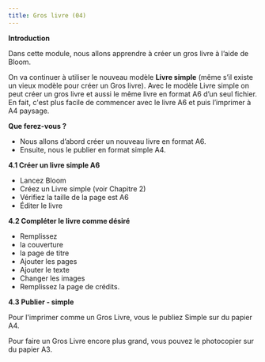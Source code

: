 ```yaml
---
title: Gros livre (04)
---
```

**Introduction**

Dans cette module, nous allons apprendre à créer un gros livre à l’aide de Bloom.

On va continuer à utiliser le nouveau modèle **Livre simple** (même s’il existe un vieux modèle pour créer un Gros livre). Avec le modèle Livre simple on peut créer un gros livre et aussi le même livre en format A6 d’un seul fichier. En fait, c'est plus facile de commencer avec le livre A6 et puis l’imprimer à A4 paysage.

**Que ferez-vous ?**

-   Nous allons d’abord créer un nouveau livre en format A6.
-   Ensuite, nous le publier en format simple A4.

**4.1 Créer un livre simple A6**

-   Lancez Bloom
-   Créez un Livre simple (voir Chapitre 2)
-   Vérifiez la taille de la page est A6
-   Éditer le livre

**4.2 Compléter le livre comme désiré**

-   Remplissez
-   la couverture
-   la page de titre
-   Ajouter les pages
-   Ajouter le texte
-   Changer les images
-   Remplissez la page de crédits.

**4.3 Publier - simple**

Pour l'imprimer comme un Gros Livre, vous le publiez Simple sur du papier A4.

Pour faire un Gros Livre encore plus grand, vous pouvez le photocopier sur du papier A3.
